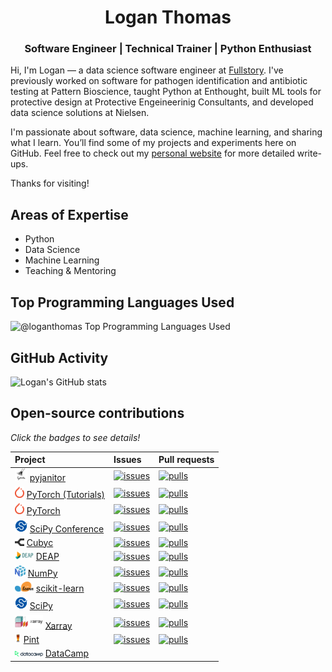 <h1 align="center">Logan Thomas</h1>
<h3 align="center">Software Engineer | Technical Trainer | Python Enthusiast</h3>

<!--
<p align="center">
  <a href="https://linkedin.com/in/logan-thomas"><img src="https://img.shields.io/badge/LinkedIn-blue?style=flat&logo=linkedin&labelColor=gray"/></a>
  <a href="https://twitter.com/__loges__"><img src="https://img.shields.io/badge/Twitter-blue?style=flat&logo=twitter&labelColor=gray"/></a>
  <a href="https://dev.to/loganthomas"><img src="https://img.shields.io/badge/Dev.to-black?style=flat&logo=dev.to&labelColor=gray"/></a>
  <a href="https://komarev.com/ghpvc/?username=loganthomas&label=Views"><img src="https://komarev.com/ghpvc/?username=loganthomas&label=Views"/></a>
</p>
-->

Hi, I'm Logan — a data science software engineer at [Fullstory](https://www.fullstory.com/). I've previously worked on software for pathogen identification and antibiotic testing at Pattern Bioscience, taught Python at Enthought, built ML tools for protective design at Protective Engeineerinig Consultants, and developed data science solutions at Nielsen.

I'm passionate about software, data science, machine learning, and sharing what I learn. You’ll find some of my projects and experiments here on GitHub. Feel free to check out my [personal website](https://www.loganthomas.dev/) for more detailed write-ups.

Thanks for visiting!

## Areas of Expertise
- Python
- Data Science
- Machine Learning
- Teaching & Mentoring

## Top Programming Languages Used
![@loganthomas Top Programming Languages Used](https://github-readme-stats.vercel.app/api/top-langs/?username=loganthomas&hide=Jupyter%20Notebook,HTML&layout=compact&border_color=2e4058&langs_count=10&hide_title=true)

<!-- See https://github.com/anuraghazra/github-readme-stats?tab=readme-ov-file#showing-icons -->
## GitHub Activity
![Logan's GitHub stats](https://github-readme-stats.vercel.app/api?username=loganthomas&count_private=true&show_icons=true&include_all_commits=true&theme=graywhite&rank_icon=percentile&hide_title=true)

<!--
## Technologies & Programming Languages
### Contributions
<div>
  <a href='https://github.com/numpy/numpy/issues?q=is%3Aclosed+mentions%3Aloganthomas+'>
    <img src='./logos/numpy.svg' width='30' title='NumPy' style='display: none;'>
  </a>
  <a href='https://github.com/scipy/scipy/issues?q=is%3Aclosed+mentions%3Aloganthomas+'>
    <img src='./logos/scipy-logo.svg' width='30' title='SciPy' style='display: none;'>
  </a>
  <a href='https://github.com/scipy-conference/scipy-conference/pulls?q=is%3Apr+is%3Aclosed+author%3Aloganthomas+'>
    <img src='./logos/scipy-logo.svg' width='30' title='SciPy Conference' style='display: none;'>
  </a>
  <a href='https://github.com/scikit-learn/scikit-learn/issues?q=is%3Aclosed+mentions%3Aloganthomas+'>
    <img src='./logos/scikit-learn.svg' width='60' title='scikit-learn'>
  </a>
  <a href='https://github.com/xarray-contrib/xarray-tutorial/issues?q=author%3Aloganthomas+'>
    <img src='./logos/xarray.png' width='70' title='Xarray'>
  </a>
  <a href='https://github.com/pytorch/pytorch/issues?q=author%3Aloganthomas+'>
    <img src='./logos/pytorch.svg' width='30' title='PyTorch'>
  </a>
  <a href='https://github.com/pytorch/tutorials/issues?q=author%3Aloganthomas+'>
    <img src='./logos/pytorch.svg' width='30' title='PyTorch Tutorials'>
  </a>
  <a href='https://github.com/cubyc-dev/cubyc/issues?q=is%3Aclosed+author%3Aloganthomas+'>
    <img src='./logos/cubyc.svg', width='30', title='Cubyc'>
  </a>
  <a href='https://github.com/pyjanitor-devs/pyjanitor/issues?q=is%3Aclosed+mentions%3Aloganthomas'>
    <img src='./logos/pyjanitor.png' width='30' title='pyjanitor'>
  </a>
  <a href='https://github.com/DEAP/deap/issues?q=is%3Aclosed+author%3Aloganthomas+'>
    <img src='./logos/deap.png' width='60' title='DEAP'>
  </a>
  <a href='https://github.com/hgrecco/pint/issues?q=is%3Aclosed+author%3Aloganthomas+'>
    <img src='./logos/pint-logo.jpeg' width='20' title='Pint'>
  </a>
  <a href='https://www.datacamp.com/courses/writing-efficient-python-code'>
    <img src='./logos/datacamp.svg' width='90' title='DataCamp'>
  </a>
  <a href='https://github.com/pytexas/pytexas.github.io/issues?q=is%3Aclosed+author%3Aloganthomas+'>
    <img src='./logos/pytexas-logo.png' width=30 title='PyTexas'>
  </a>
</div>
-->

## Open-source contributions

*Click the badges to see details!*
<!-- [![alt-text](badge-link)](repo-link) -->
<!-- Copy this line and replace with number and link text -->
<!-- | [LINKTEXT][reX]        | [![issues][ibX]][ilX]   | [![pulls][pbX]][plX] | -->


| Project                                                                                        | Issues                  | Pull requests        |
| :--------------------------------------------------------------------------------------------- | :---------------------- | :------------------- |
| <img src='./logos/pyjanitor.png' width='20' title='pyjanitor'> [pyjanitor][re9] | [![issues][ib9]][il9]   | [![pulls][pb9]][pl9] |
| <img src='./logos/pytorch.svg' width='15' title='PyTorch'> [PyTorch (Tutorials)][re2]          | [![issues][ib2]][il2]   | [![pulls][pb2]][pl2] |
| <img src='./logos/pytorch.svg' width='15' title='PyTorch'> [PyTorch][re1]                      | [![issues][ib1]][il1]   | [![pulls][pb1]][pl1] |
| <img src='./logos/scipy-logo.svg' width='20' title='SciPy Conference'> [SciPy Conference][re5] | [![issues][ib5]][il5]   | [![pulls][pb5]][pl5] |
| <img src='./logos/cubyc.svg' width='15' title='Cubyc'> [Cubyc][re8] | [![issues][ib8]][il8]   | [![pulls][pb8]][pl8] |
| <img src='./logos/deap.png' width='30' title='DEAP'> [DEAP][re10] | [![issues][ib10]][il10]   | [![pulls][pb10]][pl10] |
| <img src='./logos/numpy.svg' width='17' title='NumPy'> [NumPy][re3]                            | [![issues][ib3]][il3]   | [![pulls][pb3]][pl3] |
| <img src='./logos/scikit-learn.svg' width='30' title='scikit-learn'> [scikit-learn][re6] | [![issues][ib6]][il6]   | [![pulls][pb6]][pl6] |
| <img src='./logos/scipy-logo.svg' width='20' title='SciPy'> [SciPy][re4]                       | [![issues][ib4]][il4]   | [![pulls][pb4]][pl4] |
| <img src='./logos/xarray.png' width='45' title='Xarray'> [Xarray][re7] | [![issues][ib7]][il7]   | [![pulls][pb7]][pl7] |
| <img src='./logos/pint-logo.jpeg' width='10' title='Pint'> [Pint][re11] | [![issues][ib11]][il11]   | [![pulls][pb11]][pl11] |
| <img src='./logos/datacamp.svg' width='45' title='DataCamp'> [DataCamp](https://www.datacamp.com/courses/writing-efficient-python-code) |    |  |



<!---------------------------------------------------------------------------->
<!-- Reference-style linking in Markdown (https://www.markdownguide.org/basic-syntax/#reference-style-links) -->
<!-- Only way to have a link that isn't the badge and goes to the location in GitHub -->
<!-- Can't use a table because the link gets stripped out. Also above markdown is easier to read -->
<!-- So that's an additional advatnage of doing the above flow -->

<!-- 're' == repo url -->
<!-- 'ib' == issue badge url -->
<!-- 'il' == issue url  -->
<!-- 'pb' == pull request badge url -->
<!-- 'pl' == pull request url -->

<!-- https://shields.io/badges/dynamic-json-badge -->
<!-- issue url: https://api.github.com/search/issues?q=repo:USER/REPO+is:issue+involves:loganthomas  -->
<!-- pull url: https://api.github.com/search/issues?q=repo:USER/REPO+is:pr+involves:loganthomas  -->
<!-- style: flat -->
<!-- query: $.total_count -->

<!-- Note that this could be automated by going to the following endpoint: -->
<!-- https://api.github.com/search/issues?q=involves:loganthomas -->
<!-- but then that would require some processing to extract the relevant information -->
<!-- and then construct the README -->

<!-- Template that we can copy and CTRL+F replace 'TEXT', 'USER', and 'REPO' -->
[reX]: https://github.com/USER/REPO "TEXT"
[ibX]: https://img.shields.io/badge/dynamic/json?url=https%3A%2F%2Fapi.github.com%2Fsearch%2Fissues%3Fq%3Drepo%3AUSER%2FREPO%2Bis%3Aissue%2Binvolves%3Aloganthomas&query=%24.total_count&style=flat&label=issues
[ilX]: https://github.com/USER/REPO/issues?q=is:issue+involves:loganthomas
[pbX]: https://img.shields.io/badge/dynamic/json?url=https%3A%2F%2Fapi.github.com%2Fsearch%2Fissues%3Fq%3Drepo%3AUSER%2FREPO%2Bis%3Apr%2Binvolves%3Aloganthomas&query=%24.total_count&style=flat&label=pulls&color=orange
[plX]: https://github.com/USER/REPO/issues?q=is:pr+involves:loganthomas

<!---------------------------------------------------------------------------->
<!---------------------------------------------------------------------------->
<!---------------------------------------------------------------------------->
<!---------------------------------------------------------------------------->

[re1]: https://github.com/pytorch/pytorch "PyTorch"
[ib1]: https://img.shields.io/badge/dynamic/json?url=https%3A%2F%2Fapi.github.com%2Fsearch%2Fissues%3Fq%3Drepo%3Apytorch%2Fpytorch%2Bis%3Aissue%2Binvolves%3Aloganthomas&query=%24.total_count&style=flat&label=issues
[il1]: https://github.com/pytorch/pytorch/issues?q=is:issue+involves:loganthomas
[pb1]: https://img.shields.io/badge/dynamic/json?url=https%3A%2F%2Fapi.github.com%2Fsearch%2Fissues%3Fq%3Drepo%3Apytorch%2Fpytorch%2Bis%3Apr%2Binvolves%3Aloganthomas&query=%24.total_count&style=flat&label=pulls&color=orange
[pl1]: https://github.com/pytorch/pytorch/issues?q=is:pr+involves:loganthomas

[re2]: https://github.com/pytorch/tutorials "PyTorch (Tutorials)"
[ib2]: https://img.shields.io/badge/dynamic/json?url=https%3A%2F%2Fapi.github.com%2Fsearch%2Fissues%3Fq%3Drepo%3Apytorch%2Ftutorials%2Bis%3Aissue%2Binvolves%3Aloganthomas&query=%24.total_count&style=flat&label=issues
[il2]: https://github.com/pytorch/tutorials/issues?q=is:issue+involves:loganthomas
[pb2]: https://img.shields.io/badge/dynamic/json?url=https%3A%2F%2Fapi.github.com%2Fsearch%2Fissues%3Fq%3Drepo%3Apytorch%2Ftutorials%2Bis%3Apr%2Binvolves%3Aloganthomas&query=%24.total_count&style=flat&label=pulls&color=orange
[pl2]: https://github.com/pytorch/tutorials/issues?q=is:pr+involves:loganthomas

[re3]: https://github.com/numpy/numpy "NumPy"
[ib3]: https://img.shields.io/badge/dynamic/json?url=https%3A%2F%2Fapi.github.com%2Fsearch%2Fissues%3Fq%3Drepo%3Anumpy%2Fnumpy%2Bis%3Aissue%2Binvolves%3Aloganthomas&query=%24.total_count&style=flat&label=issues
[il3]: https://github.com/numpy/numpy/issues?q=is:issue+involves:loganthomas
[pb3]: https://img.shields.io/badge/dynamic/json?url=https%3A%2F%2Fapi.github.com%2Fsearch%2Fissues%3Fq%3Drepo%3Anumpy%2Fnumpy%2Bis%3Apr%2Binvolves%3Aloganthomas&query=%24.total_count&style=flat&label=pulls&color=orange
[pl3]: https://github.com/numpy/numpy/issues?q=is:pr+involves:loganthomas

[re4]: https://github.com/scipy/scipy "SciPy"
[ib4]: https://img.shields.io/badge/dynamic/json?url=https%3A%2F%2Fapi.github.com%2Fsearch%2Fissues%3Fq%3Drepo%3Ascipy%2Fscipy%2Bis%3Aissue%2Binvolves%3Aloganthomas&query=%24.total_count&style=flat&label=issues
[il4]: https://github.com/scipy/scipy/issues?q=is:issue+involves:loganthomas
[pb4]: https://img.shields.io/badge/dynamic/json?url=https%3A%2F%2Fapi.github.com%2Fsearch%2Fissues%3Fq%3Drepo%3Ascipy%2Fscipy%2Bis%3Apr%2Binvolves%3Aloganthomas&query=%24.total_count&style=flat&label=pulls&color=orange
[pl4]: https://github.com/scipy/scipy/issues?q=is:pr+involves:loganthomas

[re5]: https://github.com/scipy-conference/scipy-conference "SciPy Conference"
[ib5]: https://img.shields.io/badge/dynamic/json?url=https%3A%2F%2Fapi.github.com%2Fsearch%2Fissues%3Fq%3Drepo%3Ascipy-conference%2Fscipy-conference%2Bis%3Aissue%2Binvolves%3Aloganthomas&query=%24.total_count&style=flat&label=issues
[il5]: https://github.com/scipy-conference/scipy-conference/issues?q=is:issue+involves:loganthomas
[pb5]: https://img.shields.io/badge/dynamic/json?url=https%3A%2F%2Fapi.github.com%2Fsearch%2Fissues%3Fq%3Drepo%3Ascipy-conference%2Fscipy-conference%2Bis%3Apr%2Binvolves%3Aloganthomas&query=%24.total_count&style=flat&label=pulls&color=orange
[pl5]: https://github.com/scipy-conference/scipy-conference/issues?q=is:pr+involves:loganthomas

[re6]: https://github.com/scikit-learn/scikit-learn "scikit-learn"
[ib6]: https://img.shields.io/badge/dynamic/json?url=https%3A%2F%2Fapi.github.com%2Fsearch%2Fissues%3Fq%3Drepo%3Ascikit-learn%2Fscikit-learn%2Bis%3Aissue%2Binvolves%3Aloganthomas&query=%24.total_count&style=flat&label=issues
[il6]: https://github.com/scikit-learn/scikit-learn/issues?q=is:issue+involves:loganthomas
[pb6]: https://img.shields.io/badge/dynamic/json?url=https%3A%2F%2Fapi.github.com%2Fsearch%2Fissues%3Fq%3Drepo%3Ascikit-learn%2Fscikit-learn%2Bis%3Apr%2Binvolves%3Aloganthomas&query=%24.total_count&style=flat&label=pulls&color=orange
[pl6]: https://github.com/scikit-learn/scikit-learn/issues?q=is:pr+involves:loganthomas

[re7]: https://github.com/xarray-contrib/xarray-tutorial "Xarray"
[ib7]: https://img.shields.io/badge/dynamic/json?url=https%3A%2F%2Fapi.github.com%2Fsearch%2Fissues%3Fq%3Drepo%3Axarray-contrib%2Fxarray-tutorial%2Bis%3Aissue%2Binvolves%3Aloganthomas&query=%24.total_count&style=flat&label=issues
[il7]: https://github.com/xarray-contrib/scikit-learn/issues?q=is:issue+involves:loganthomas
[pb7]: https://img.shields.io/badge/dynamic/json?url=https%3A%2F%2Fapi.github.com%2Fsearch%2Fissues%3Fq%3Drepo%3Axarray-contrib%2Fxarray-tutorial%2Bis%3Apr%2Binvolves%3Aloganthomas&query=%24.total_count&style=flat&label=pulls&color=orange
[pl7]: https://github.com/xarray-contrib/xarray-tutorial/issues?q=is:pr+involves:loganthomas

[re8]: https://github.com/cubyc-dev/cubyc/ "Cubyc"
[ib8]: https://img.shields.io/badge/dynamic/json?url=https%3A%2F%2Fapi.github.com%2Fsearch%2Fissues%3Fq%3Drepo%3Acubyc-dev%2Fcubyc%2Bis%3Aissue%2Binvolves%3Aloganthomas&query=%24.total_count&style=flat&label=issues
[il8]: https://github.com/cubyc-dev/cubyc/issues?q=is:issue+involves:loganthomas
[pb8]: https://img.shields.io/badge/dynamic/json?url=https%3A%2F%2Fapi.github.com%2Fsearch%2Fissues%3Fq%3Drepo%3Acubyc-dev%2Fcubyc%2Bis%3Apr%2Binvolves%3Aloganthomas&query=%24.total_count&style=flat&label=pulls&color=orange
[pl8]: https://github.com/cubyc-dev/cubyc/issues?q=is:pr+involves:loganthomas

[re9]: https://github.com/pyjanitor-devs/pyjanitor/ "pyjanitor"
[ib9]: https://img.shields.io/badge/dynamic/json?url=https%3A%2F%2Fapi.github.com%2Fsearch%2Fissues%3Fq%3Drepo%3Apyjanitor-devs%2Fpyjanitor%2Bis%3Aissue%2Binvolves%3Aloganthomas&query=%24.total_count&style=flat&label=issues
[il9]: https://github.com/pyjanitor-devs/pyjanitor/issues?q=is:issue+involves:loganthomas
[pb9]: https://img.shields.io/badge/dynamic/json?url=https%3A%2F%2Fapi.github.com%2Fsearch%2Fissues%3Fq%3Drepo%3Apyjanitor-devs%2Fpyjanitor%2Bis%3Apr%2Binvolves%3Aloganthomas&query=%24.total_count&style=flat&label=pulls&color=orange
[pl9]: https://github.com/pyjanitor-devs/pyjanitor/issues?q=is:pr+involves:loganthomas

[re10]: https://github.com/DEAP/deap/ "DEAP"
[ib10]: https://img.shields.io/badge/dynamic/json?url=https%3A%2F%2Fapi.github.com%2Fsearch%2Fissues%3Fq%3Drepo%3ADEAP%2Fdeap%2Bis%3Aissue%2Binvolves%3Aloganthomas&query=%24.total_count&style=flat&label=issues
[il10]: https://github.com/DEAP/deap/issues?q=is:issue+involves:loganthomas
[pb10]: https://img.shields.io/badge/dynamic/json?url=https%3A%2F%2Fapi.github.com%2Fsearch%2Fissues%3Fq%3Drepo%3ADEAP%2Fdeap%2Bis%3Apr%2Binvolves%3Aloganthomas&query=%24.total_count&style=flat&label=pulls&color=orange
[pl10]: https://github.com/DEAP/deap/issues?q=is:pr+involves:loganthomas

[re11]: https://github.com/hgrecco/pint/ "Pint"
[ib11]: https://img.shields.io/badge/dynamic/json?url=https%3A%2F%2Fapi.github.com%2Fsearch%2Fissues%3Fq%3Drepo%3Ahgrecco%2Fpint%2Bis%3Aissue%2Binvolves%3Aloganthomas&query=%24.total_count&style=flat&label=issues
[il11]: https://github.com/hgrecco/pint/issues?q=is:issue+involves:loganthomas
[pb11]: https://img.shields.io/badge/dynamic/json?url=https%3A%2F%2Fapi.github.com%2Fsearch%2Fissues%3Fq%3Drepo%3Ahgrecco%2Fpint%2Bis%3Apr%2Binvolves%3Aloganthomas&query=%24.total_count&style=flat&label=pulls&color=orange
[pl11]: https://github.com/hgrecco/pint/issues?q=is:pr+involves:loganthomas


<!-- ### Daily Use -->
<!-- <div> -->
<!--   <img src='./logos/python.svg' width='30' title='Python'> -->
<!--   <img src='./logos/ipython-logo.png' width='60' title='IPython'> -->
<!--   <img src='./logos/numpy.svg' width='30' title='NumPy'> -->
<!--   <img src='./logos/scipy-logo.svg' width='30' title='SciPy'> -->
<!--   <img src='./logos/pandas.svg' width='60' title='pandas'> -->
<!--   <img src='./logos/scikit-learn.svg' width='60' title='scikit-learn'> -->
<!--   <img src='./logos/pytorch.svg' width='30' title='PyTorch'> -->
<!--   <img src='./logos/tensorflow.svg' width='30' title='TensorFlow'> -->
<!--   <img src='./logos/keras.svg' width='30' title='Keras'> -->
<!--   <img src='./logos/vim.svg' width='30' title='Vim'> -->
<!--   <img src='./logos/matplotlib.svg' width='30' title='matplotlib'> -->
<!--   <img src='./logos/plotly.svg' width='60' title='plotly'> -->
<!--   <img src='./logos/seaborn.svg' width='60' title='seaborn'> -->
<!--   <img src='./logos/git-icon.svg' width='30' title='Git'> -->
<!--   <img src='./logos/github-icon.svg' width='30' title='GitHub'> -->
<!--   <img src='./logos/jupyter.svg' width='30' title='Jupyter'> -->
<!--   <img src='./logos/aws.png' width='30' title='AWS'> -->
<!--   <img src='./logos/aws-s3.svg' width='30' title='AWS S3'> -->
  <!--   <img src='./logos/slack.svg' width='30'> -->
  <!--   <img src='./logos/visual-studio-code.svg' width='30'> -->
<!-- </div> -->


<!-- ### Variable Use -->
<!-- <div> -->
  
<!--   <img src='./logos/apache-spark.svg' width='60'> -->
<!--   <img src='./logos/bootstrap.svg' width='30'> -->
<!--   <img src='./logos/digital-ocean.svg' width='60'> -->
<!--   <img src='./logos/discord.svg' width='60'> -->
<!--   <img src='./logos/django.svg' width='60'> -->
<!--   <img src='./logos/google-cloud.svg' width='30'> -->
<!--   <img src='./logos/gunicorn.svg' width='60'> -->
<!--   <img src='./logos/homebrew.svg' width='30'> -->
<!--   <img src='./logos/macOS.svg' width='60'> -->
<!--   <img src='./logos/microsoft-windows.svg' width='30'> -->
<!--   <img src='./logos/nginx.svg' width='30'> -->
<!--   <img src='./logos/opencv.svg' width='40'> -->
<!--   <img src='./logos/r-lang.svg' width='30'> -->
<!--   <img src='./logos/sqlite.svg' width='60'> -->
<!--   <img src='./logos/travis-ci.svg' width='30'> -->
<!-- </div>  -->


<!--
**loganthomas/loganthomas** is a ✨ _special_ ✨ repository because its `README.md` (this file) appears on your GitHub profile.

Here are some ideas to get you started:

- 🔭 I’m currently working on ...
- 🌱 I’m currently learning ...
- 👯 I’m looking to collaborate on ...
- 🤔 I’m looking for help with ...
- 💬 Ask me about ...
- 📫 How to reach me: ...
- 😄 Pronouns: ...
- ⚡ Fun fact: ...
-->
